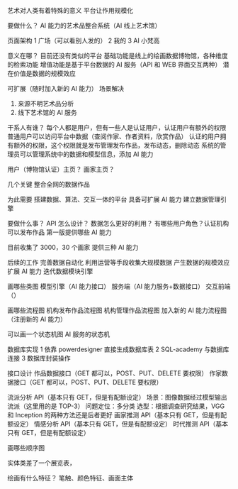 艺术对人类有着特殊的意义
平台让作用规模化

要做什么？
AI 能力的艺术品整合系统（AI 线上艺术馆）

页面架构
1 广场（可以看别人发的）
2 我的
3 AI 小梵高

意义在哪？
目前还没有类似的平台
基础功能是线上的绘画数据博物馆，各种维度的检索功能
增值功能是基于平台数据的 AI 服务（API 和 WEB 界面交互两种）
潜在价值是数据的规模效应

可扩展（随时加入新的 AI 能力）
场景解决

1. 来源不明艺术品分析
2. 线下艺术馆的 AI 服务

干系人有谁？
每个人都是用户，但有一些人是认证用户，认证用户有额外的权限
普通用户可以访问平台中数据（查阅作家、作者资料，欣赏作品）
认证的用户拥有额外的权限，这个权限就是发布管理发布作品，发布动态，删除动态
系统的管理员可以管理系统中的数据和模型信息，添加 AI 能力

用户（博物馆认证）主页？
画家主页？

几个关键
整合全网的数据作品

为此需要
搭建数据、算法、交互一体的平台
具备可扩展 AI 能力
建立数据管理引擎

要做什么事？
API 怎么设计？
数据怎么更好的利用？
有哪些用户角色？认证机构可以发布作品
第一版提供哪些 AI 能力

目前收集了 3000，30 个画家
提供三种 AI 能力

后续的工作
完善数据自动化
利用运营等手段收集大规模数据
产生数据的规模效应
扩展 AI 能力
迭代数据模块引擎

画哪些类图
模型引擎（AI 能力接口）
服务端（AI 能力服务+数据接口）
交互前端（）

画哪些流程图
机构发布作品流程图
机构管理作品流程图
加入新的 AI 能力流程图（注册新的 AI 能力）

可以画一个状态机图
AI 服务的状态机

数据库实现
1 依靠 powerdesigner 直接生成数据库表
2 SQL-academy 与数据库连接
3 数据库封装操作

接口设计
作品数据接口（GET 都可以，POST、PUT、DELETE 要权限）
作家数据接口（GET 都可以，POST、PUT、DELETE 要权限）

流派分析 API（基本只有 GET，但是有配额设定）
场景：图像数据经过模型输出流派（这里用的是 TOP-3）
问题定位：多分类
选型：根据调查研究结果，VGG 和 Inception 的两种方法还是后者更好
画家推测 API（基本只有 GET，但是有配额设定）
情感分析 API（基本只有 GET，但是有配额设定）
时代推测 API（基本只有 GET，但是有配额设定）

画哪些顺序图

实体类差了一个展览表，

绘画有什么特征？
笔触、颜色特征、画面主体
